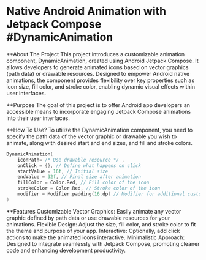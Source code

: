 # Native Android Animation with Jetpack Compose #DynamicAnimation

**About The Project
This project introduces a customizable animation component, DynamicAnimation, created using Android Jetpack Compose. It allows developers to generate animated icons based on vector graphics (path data) or drawable resources. Designed to empower Android native animations, the component provides flexibility over key properties such as icon size, fill color, and stroke color, enabling dynamic visual effects within user interfaces.

**Purpose
The goal of this project is to offer Android app developers an accessible means to incorporate engaging Jetpack Compose animations into their user interfaces.

**How To Use?
To utilize the DynamicAnimation component, you need to specify the path data of the vector graphic or drawable you wish to animate, along with desired start and end sizes, and fill and stroke colors. 

```kotlin
DynamicAnimation(
    iconPath= /* Use drawable resource */ ,
    onClick = {}, // Define what happens on click
    startValue = 16f, // Initial size
    endValue = 32f, // Final size after animation
    fillColor = Color.Red, // Fill color of the icon
    strokeColor = Color.Red, // Stroke color of the icon
    modifier = Modifier.padding(16.dp) // Modifier for additional customization
)
```

**Features
Customizable Vector Graphics: Easily animate any vector graphic defined by path data or use drawable resources for your animations.
Flexible Design: Adjust the size, fill color, and stroke color to fit the theme and purpose of your app.
Interactive: Optionally, add click actions to make the animated icons interactive.
Minimalistic Approach: Designed to integrate seamlessly with Jetpack Compose, promoting cleaner code and enhancing development productivity.
